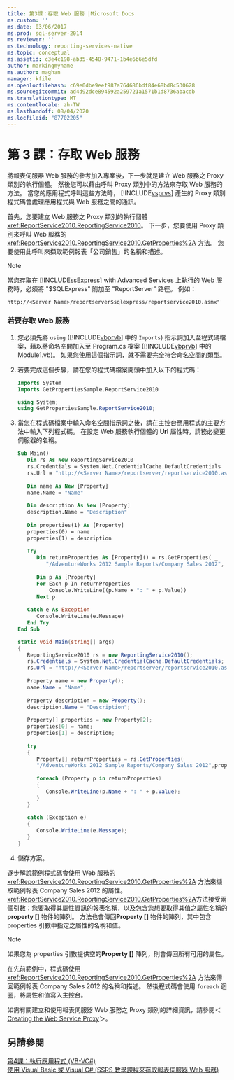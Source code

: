 ```yaml
---
title: 第3課：存取 Web 服務 |Microsoft Docs
ms.custom: ''
ms.date: 03/06/2017
ms.prod: sql-server-2014
ms.reviewer: ''
ms.technology: reporting-services-native
ms.topic: conceptual
ms.assetid: c3e4c198-ab35-4548-9471-1b4e6b6e5dfd
author: markingmyname
ms.author: maghan
manager: kfile
ms.openlocfilehash: c69e0dbe9eef987a764686bdf84e68bd8c530628
ms.sourcegitcommit: ad4d92dce894592a259721a1571b1d8736abacdb
ms.translationtype: MT
ms.contentlocale: zh-TW
ms.lasthandoff: 08/04/2020
ms.locfileid: "87702205"
---
```

# <a name="lesson-3-accessing-the-web-service"></a>第 3 課：存取 Web 服務
  將報表伺服器 Web 服務的參考加入專案後，下一步就是建立 Web 服務之 Proxy 類別的執行個體。 然後您可以藉由呼叫 Proxy 類別中的方法來存取 Web 服務的方法。 當您的應用程式呼叫這些方法時， [!INCLUDE[vsprvs](../includes/vsprvs-md.md)] 產生的 Proxy 類別程式碼會處理應用程式與 Web 服務之間的通訊。  
  
 首先，您要建立 Web 服務之 Proxy 類別的執行個體 <xref:ReportService2010.ReportingService2010>。 下一步，您要使用 Proxy 類別來呼叫 Web 服務的 <xref:ReportService2010.ReportingService2010.GetProperties%2A> 方法。 您要使用此呼叫來擷取範例報表「公司銷售」的名稱和描述。  
  
> [!NOTE]  
>  當您存取在 [!INCLUDE[ssExpress](../includes/ssexpress-md.md)] with Advanced Services 上執行的 Web 服務時，必須將 "$SQLExpress" 附加至 "ReportServer" 路徑。 例如：  
>   
>  `http://<Server Name>/reportserver$sqlexpress/reportservice2010.asmx"`  
  
### <a name="to-access-the-web-service"></a>若要存取 Web 服務  
  
1.  您必須先將 `using` ([!INCLUDE[vbprvb](../includes/vbprvb-md.md)] 中的 `Imports`) 指示詞加入至程式碼檔案，藉以將命名空間加入至 Program.cs 檔案 ([!INCLUDE[vbprvb](../includes/vbprvb-md.md)] 中的 Module1.vb)。 如果您使用這個指示詞，就不需要完全符合命名空間的類型。  
  
2.  若要完成這個步驟，請在您的程式碼檔案開頭中加入以下的程式碼：  
  
    ```vb  
    Imports System  
    Imports GetPropertiesSample.ReportService2010  
    ```  
  
    ```csharp  
    using System;  
    using GetPropertiesSample.ReportService2010;  
    ```  
  
3.  當您在程式碼檔案中輸入命名空間指示詞之後，請在主控台應用程式的主要方法中輸入下列程式碼。 在設定 Web 服務執行個體的 **Url** 屬性時，請務必變更伺服器的名稱。  
  
    ```vb  
    Sub Main()  
       Dim rs As New ReportingService2010  
       rs.Credentials = System.Net.CredentialCache.DefaultCredentials  
       rs.Url = "http://<Server Name>/reportserver/reportservice2010.asmx"  
  
       Dim name As New [Property]  
       name.Name = "Name"  
  
       Dim description As New [Property]  
       description.Name = "Description"  
  
       Dim properties(1) As [Property]  
       properties(0) = name  
       properties(1) = description  
  
       Try  
          Dim returnProperties As [Property]() = rs.GetProperties( _  
             "/AdventureWorks 2012 Sample Reports/Company Sales 2012", properties)  
  
          Dim p As [Property]  
          For Each p In returnProperties  
              Console.WriteLine((p.Name + ": " + p.Value))  
          Next p  
  
       Catch e As Exception  
          Console.WriteLine(e.Message)  
       End Try  
    End Sub  
    ```  
  
    ```csharp  
    static void Main(string[] args)  
    {  
       ReportingService2010 rs = new ReportingService2010();  
       rs.Credentials = System.Net.CredentialCache.DefaultCredentials;  
       rs.Url = "http://<Server Name>/reportserver/reportservice2010.asmx";  
  
       Property name = new Property();  
       name.Name = "Name";  
  
       Property description = new Property();  
       description.Name = "Description";  
  
       Property[] properties = new Property[2];  
       properties[0] = name;  
       properties[1] = description;  
  
       try  
       {  
          Property[] returnProperties = rs.GetProperties(  
          "/AdventureWorks 2012 Sample Reports/Company Sales 2012",properties);  
  
          foreach (Property p in returnProperties)  
          {  
             Console.WriteLine(p.Name + ": " + p.Value);  
          }  
       }  
  
       catch (Exception e)  
       {  
          Console.WriteLine(e.Message);  
       }  
    }  
    ```  
  
4.  儲存方案。  
  
 逐步解說範例程式碼會使用 Web 服務的 <xref:ReportService2010.ReportingService2010.GetProperties%2A> 方法來擷取範例報表 Company Sales 2012 的屬性。 <xref:ReportService2010.ReportingService2010.GetProperties%2A>方法接受兩個引數：您要取得其屬性資訊的報表名稱，以及包含您想要取得其值之屬性名稱的**property []** 物件的陣列。 方法也會傳回**Property []** 物件的陣列，其中包含 properties 引數中指定之屬性的名稱和值。  
  
> [!NOTE]  
>  如果您為 properties 引數提供空的**Property []** 陣列，則會傳回所有可用的屬性。  
  
 在先前範例中，程式碼使用 <xref:ReportService2010.ReportingService2010.GetProperties%2A> 方法來傳回範例報表 Company Sales 2012 的名稱和描述。 然後程式碼會使用 `foreach` 迴圈，將屬性和值寫入主控台。  
  
 如需有關建立和使用報表伺服器 Web 服務之 Proxy 類別的詳細資訊，請參閱＜ [Creating the Web Service Proxy](../reporting-services/report-server-web-service/net-framework/creating-the-web-service-proxy.md)＞。  
  
## <a name="see-also"></a>另請參閱  
 [第4課：執行應用程式 &#40;VB-VC&#35;&#41;](../../2014/tutorials/lesson-4-running-the-application-vb-vcsharp.md)   
 [使用 Visual Basic 或 Visual C&#35; &#40;SSRS 教學課程來存取報表伺服器 Web 服務&#41;](../../2014/tutorials/access-report-server-web-service-vb-vcsharp-ssrs-tutorial.md)  
  
  
